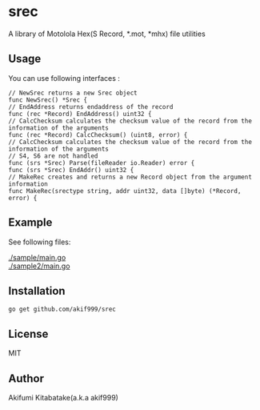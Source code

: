 # srec

A library of Motolola Hex(S Record, *.mot, *mhx) file utilities

## Usage

You can use following interfaces :  

```
// NewSrec returns a new Srec object
func NewSrec() *Srec {
// EndAddress returns endaddress of the record
func (rec *Record) EndAddress() uint32 {
// CalcChecksum calculates the checksum value of the record from the information of the arguments
func (rec *Record) CalcChecksum() (uint8, error) {
// CalcChecksum calculates the checksum value of the record from the information of the arguments
// S4, S6 are not handled
func (srs *Srec) Parse(fileReader io.Reader) error {
func (srs *Srec) EndAddr() uint32 {
// MakeRec creates and returns a new Record object from the argument information
func MakeRec(srectype string, addr uint32, data []byte) (*Record, error) {
```

## Example

See following files:

[./sample/main.go](./sample/main.go)  
[./sample2/main.go](./sample2/main.go) 

## Installation

`go get github.com/akif999/srec`

## License

MIT

## Author

Akifumi Kitabatake(a.k.a akif999)
